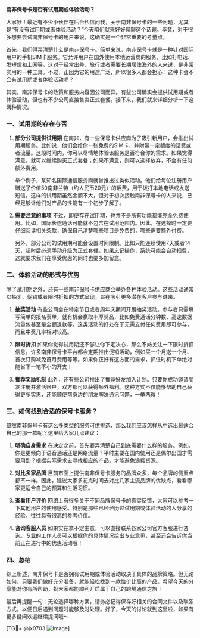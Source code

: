 **南非保号卡是否有试用期或体验活动？**

大家好！最近有不少小伙伴在后台私信问我，关于南非保号卡的一些问题，尤其是“有没有试用期或者体验活动？”今天咱们就来好好聊聊这个话题。毕竟，对于很多想要尝试南非保号卡的用户来说，这确实是一个非常重要的考量点。

首先，我们得弄清楚什么是南非保号卡。简单来说，南非保号卡就是一种针对国际用户的手机SIM卡服务。它允许用户在国外使用本地运营商的服务，比如打电话、发短信和上网等。这对于经常出差、旅行或者需要长期居住海外的人来说，是非常实用的一种工具。不过，正因为它的用途广泛，所以很多人都会担心：这种卡会不会有试用期或者体验活动呢？

其实，南非保号卡的政策和服务内容因公司而异。有些公司确实会提供试用期或者体验活动，但也有不少公司直接售卖正式套餐。接下来，我们就来详细分析一下这两种情况。

### 一、试用期的存在与否

1. **部分公司提供试用期**
   在南非，有一些保号卡供应商为了吸引新用户，会推出试用期服务。比如说，他们会给你一张免费的SIM卡，并附带一定额度的话费或者流量。这段时间内，你可以尽情地体验该服务是否符合你的需求。如果觉得满意，就可以继续购买正式套餐；如果不满意，则可以选择放弃，不会有任何额外费用。

   举个例子，某知名国际通信服务商就曾推出过类似活动。他们给每位注册用户赠送了价值50南非兰特（约人民币20元）的话费，用于拨打本地电话或发送短信。这样的试用期虽然金额不大，但对于初次接触南非保号卡的人来说，已经足够让他们对产品的性能有一个初步了解了。

2. **需要注意的事项**
   不过，即便存在试用期，也并不是所有功能都能完全免费使用。比如，国际长途通话可能就不包含在试用范围内。因此，在选择时一定要仔细阅读相关条款，确保自己清楚哪些项目是免费的，哪些需要额外付费。

   另外，部分公司的试用期可能会设置时间限制。比如只能连续使用7天或者14天，超时后必须手动升级为正式套餐。如果忘记操作，系统可能会自动扣费，这就要求我们在享受优惠的同时也要多加留意。

### 二、体验活动的形式与优势

除了试用期之外，还有一些南非保号卡供应商会举办各种体验活动。这些活动通常以抽奖、促销或者限时折扣的方式呈现，旨在吸引更多潜在客户参与进来。

1. **抽奖活动**
   有些公司会在特定节日或者周年庆期间开展抽奖活动。参与者只需填写简单的报名表单，就有机会赢取丰厚奖品，比如免费通话分钟数、高速数据流量包甚至是全额退款等。这类活动的好处在于无需支付任何费用即可参与，而且中奖几率相对较高。

2. **限时折扣**
   如果你觉得试用期还不够让你下定决心，那么不妨关注一下限时折扣信息。许多南非保号卡平台都会定期推出促销活动，例如买一个月送一个月、首次订购减免首月费用等等。如果你正好有这方面的需求，抓住时机下单绝对能省下一笔不小的开支！

3. **推荐奖励机制**
   此外，还有些公司推出了推荐好友加入计划。只要你成功邀请朋友注册并激活账户，双方都可以获得额外福利。这种方式不仅能够帮助自己获得更多实惠，还能顺便帮身边的朋友解决通讯问题，一举两得！

### 三、如何找到合适的保号卡服务？

既然南非保号卡有这么多类型的服务可供挑选，那么我们应该怎样从中选出最适合自己的那一款呢？这里给大家几点建议：

1. **明确自身需求**
   在决定之前，首先要弄清楚自己到底需要什么样的服务。例如，你是更倾向于语音通话还是网络流量？平时主要在国内使用还是偶尔出国才需要用到？根据实际需求去寻找相应的产品，才能避免浪费资源。

2. **对比多家品牌**
   目前市面上提供南非保号卡服务的品牌众多，每个品牌的侧重点都不一样。因此，建议大家多花点时间去对比几家主流品牌的优缺点，看看哪家更适合自己的预算和生活习惯。

3. **查看用户评价**
   网络上有很多关于不同品牌保号卡的真实反馈，大家可以参考一下其他用户的使用感受。特别是那些已经经历过试用期或体验活动的人分享的经验，往往具有很高的参考价值。

4. **咨询客服人员**
   如果实在拿不定主意，可以直接联系各家公司官方客服进行咨询。专业的工作人员可以根据你的具体情况给出专业意见，甚至还会告诉你当前正在进行中的优惠活动哦！

### 四、总结

综上所述，南非保号卡是否拥有试用期或体验活动取决于具体的品牌策略。但无论如何，只要我们做好充分准备，就能轻松找到一款性价比高的产品。希望今天的分享能对你有所帮助，祝大家都能顺利开启属于自己的跨境通信之旅！

最后再提醒一句：无论选择哪种方案，请务必记得保存好相关的合同文件以及联系方式，以便日后遇到问题时能够及时处理。好了，今天的讨论就到这里啦，如果有更多疑问欢迎继续提问哦～ 

[TG💪+ @jx0703 ![Image](https://github.com/user-attachments/assets/dbca1d08-cadb-493c-b0ec-ad6f7a83f270)]